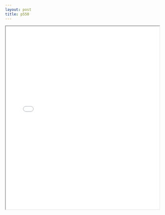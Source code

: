 ```yaml
---
layout: post
title: p550
---
```


<div class="pdf-container">
<iframe src="/ea/assets/pdfs/pub.n.ins/p550.pdf" height="600" width="100%" allowFullScreen="true"></iframe>
</div>

